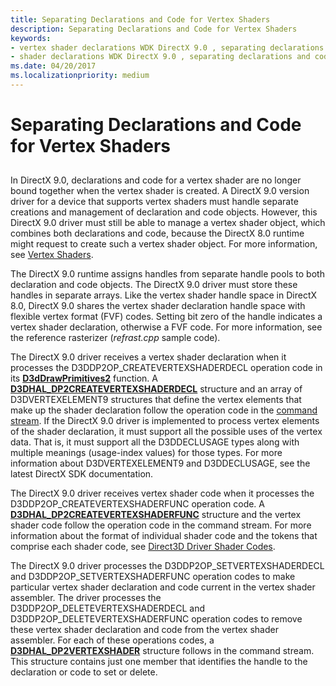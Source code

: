 ```yaml
---
title: Separating Declarations and Code for Vertex Shaders
description: Separating Declarations and Code for Vertex Shaders
keywords:
- vertex shader declarations WDK DirectX 9.0 , separating declarations and code
- shader declarations WDK DirectX 9.0 , separating declarations and code
ms.date: 04/20/2017
ms.localizationpriority: medium
---
```


# Separating Declarations and Code for Vertex Shaders


## <span id="ddk_separating_declarations_and_code_for_vertex_shaders_gg"></span><span id="DDK_SEPARATING_DECLARATIONS_AND_CODE_FOR_VERTEX_SHADERS_GG"></span>


In DirectX 9.0, declarations and code for a vertex shader are no longer bound together when the vertex shader is created. A DirectX 9.0 version driver for a device that supports vertex shaders must handle separate creations and management of declaration and code objects. However, this DirectX 9.0 driver must still be able to manage a vertex shader object, which combines both declarations and code, because the DirectX 8.0 runtime might request to create such a vertex shader object. For more information, see [Vertex Shaders](vertex-shaders.md).

The DirectX 9.0 runtime assigns handles from separate handle pools to both declaration and code objects. The DirectX 9.0 driver must store these handles in separate arrays. Like the vertex shader handle space in DirectX 8.0, DirectX 9.0 shares the vertex shader declaration handle space with flexible vertex format (FVF) codes. Setting bit zero of the handle indicates a vertex shader declaration, otherwise a FVF code. For more information, see the reference rasterizer (*refrast.cpp* sample code).

The DirectX 9.0 driver receives a vertex shader declaration when it processes the D3DDP2OP\_CREATEVERTEXSHADERDECL operation code in its [**D3dDrawPrimitives2**](/windows-hardware/drivers/ddi/d3dhal/nc-d3dhal-lpd3dhal_drawprimitives2cb) function. A [**D3DHAL\_DP2CREATEVERTEXSHADERDECL**](/windows-hardware/drivers/ddi/d3dhal/ns-d3dhal-_d3dhal_dp2createvertexshaderdecl) structure and an array of D3DVERTEXELEMENT9 structures that define the vertex elements that make up the shader declaration follow the operation code in the [command stream](command-stream.md). If the DirectX 9.0 driver is implemented to process vertex elements of the shader declaration, it must support all the possible uses of the vertex data. That is, it must support all the D3DDECLUSAGE types along with multiple meanings (usage-index values) for those types. For more information about D3DVERTEXELEMENT9 and D3DDECLUSAGE, see the latest DirectX SDK documentation.

The DirectX 9.0 driver receives vertex shader code when it processes the D3DDP2OP\_CREATEVERTEXSHADERFUNC operation code. A [**D3DHAL\_DP2CREATEVERTEXSHADERFUNC**](/windows-hardware/drivers/ddi/d3dhal/ns-d3dhal-_d3dhal_dp2createvertexshaderfunc) structure and the vertex shader code follow the operation code in the command stream. For more information about the format of individual shader code and the tokens that comprise each shader code, see [Direct3D Driver Shader Codes](/windows-hardware/drivers/ddi/index).

The DirectX 9.0 driver processes the D3DDP2OP\_SETVERTEXSHADERDECL and D3DDP2OP\_SETVERTEXSHADERFUNC operation codes to make particular vertex shader declaration and code current in the vertex shader assembler. The driver processes the D3DDP2OP\_DELETEVERTEXSHADERDECL and D3DDP2OP\_DELETEVERTEXSHADERFUNC operation codes to remove these vertex shader declaration and code from the vertex shader assembler. For each of these operations codes, a [**D3DHAL\_DP2VERTEXSHADER**](/windows-hardware/drivers/ddi/d3dhal/ns-d3dhal-_d3dhal_dp2vertexshader) structure follows in the command stream. This structure contains just one member that identifies the handle to the declaration or code to set or delete.

 

